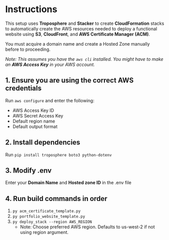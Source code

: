 # Instructions

This setup uses **Troposphere** and **Stacker** to create **CloudFormation** stacks to automatically create the AWS resources needed to deploy a functional website using **S3**, **CloudFront**, and **AWS Certificate Manager (ACM)**.

You must acquire a domain name and create a Hosted Zone manually before to proceeding.

_Note: This assumes you have the `aws cli` installed. You might have to make an **AWS Access Key** in your AWS account._

## 1. Ensure you are using the correct AWS credentials

Run `aws configure` and enter the following:

- AWS Access Key ID
- AWS Secret Access Key
- Default region name
- Default output format

## 2. Install dependencies

Run `pip install troposphere boto3 python-dotenv`

## 3. Modify .env

Enter your **Domain Name** and **Hosted zone ID** in the .env file

## 4. Run build commands in order

1. `py acm_certificate_template.py`
2. `py portfolio_website_template.py`
3. `py deploy_stack --region AWS_REGION`
   - Note: Choose preferred AWS region. Defaults to us-west-2 if not using region argument.
